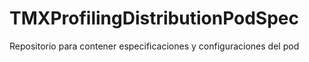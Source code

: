 # TMXProfilingDistributionPodSpec
Repositorio para contener especificaciones y configuraciones del pod
